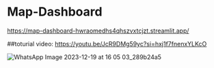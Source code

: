 # Map-Dashboard

https://map-dashboard-hwraomedhs4qhszvxtcjzt.streamlit.app/

##toturial video:
https://youtu.be/JcR9DMg59yc?si=hxj1f7fnenxYLKcO

![WhatsApp Image 2023-12-19 at 16 05 03_289b24a5](https://github.com/woshimajintao/Map-Dashboard/assets/48515469/a1b86edf-ceba-430d-9fab-14fb97444d56)
